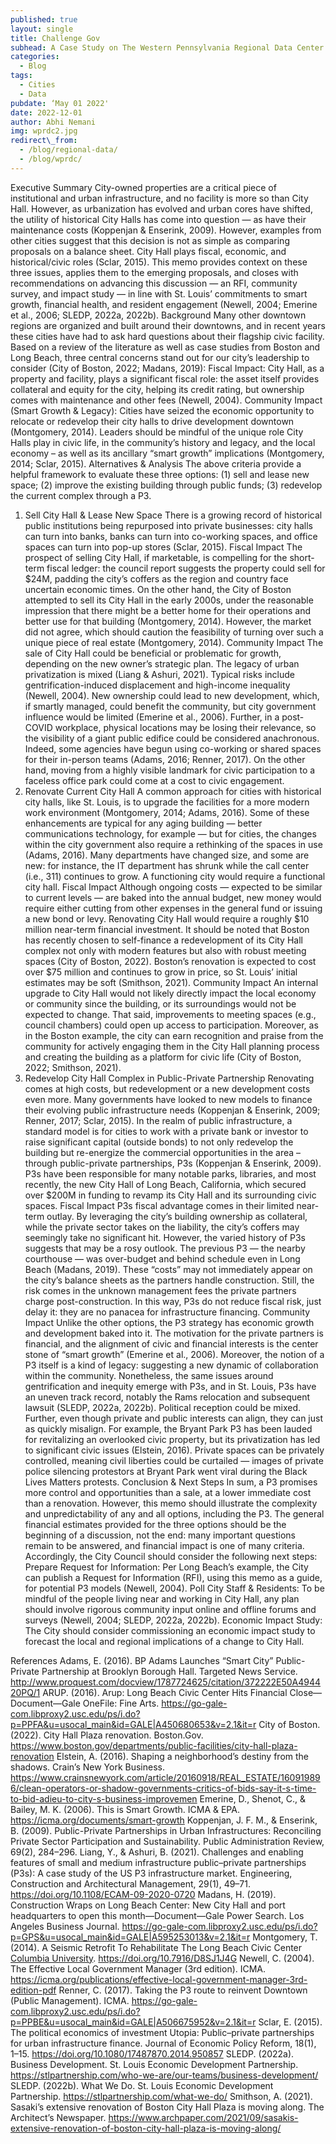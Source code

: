 ```yaml
---
published: true
layout: single
title: Challenge Gov
subhead: A Case Study on The Western Pennsylvania Regional Data Center (WPRDC)
categories:
  - Blog
tags:
  - Cities
  - Data
pubdate: ‘May 01 2022'
date: 2022-12-01
author: Abhi Nemani
img: wprdc2.jpg
redirect\_from: 
  - /blog/regional-data/
  - /blog/wprdc/
---
```

Executive Summary
City-owned properties are a critical piece of institutional and urban infrastructure, and no facility is more so than City Hall. However, as urbanization has evolved and urban cores have shifted, the utility of historical City Halls has come into question — as have their maintenance costs (Koppenjan & Enserink, 2009). However, examples from other cities suggest that this decision is not as simple as comparing proposals on a balance sheet. City Hall plays fiscal, economic, and historical/civic roles (Sclar, 2015). This memo provides context on these three issues, applies them to the emerging proposals, and closes with recommendations on advancing this discussion — an RFI, community survey, and impact study — in line with St. Louis’ commitments to smart growth, financial health, and resident engagement (Newell, 2004; Emerine et al., 2006; SLEDP, 2022a, 2022b).
Background
Many other downtown regions are organized and built around their downtowns, and in recent years these cities have had to ask hard questions about their flagship civic facility. Based on a review of the literature as well as case studies from Boston and Long Beach, three central concerns stand out for our city’s leadership to consider (City of Boston, 2022; Madans, 2019):
Fiscal Impact: City Hall, as a property and facility, plays a significant fiscal role: the asset itself provides collateral and equity for the city, helping its credit rating, but ownership comes with maintenance and other fees (Newell, 2004). 
Community Impact (Smart Growth & Legacy): Cities have seized the economic opportunity to relocate or redevelop their city halls to drive development downtown (Montgomery, 2014). Leaders should be mindful of the unique role City Halls play in civic life, in the community’s history and legacy, and the local economy – as well as its ancillary “smart growth” implications (Montgomery, 2014; Sclar, 2015).
Alternatives & Analysis
 The above criteria provide a helpful framework to evaluate these three options:  (1) sell and lease new space; (2) improve the existing building through public funds; (3) redevelop the current complex through a P3. 
1. Sell City Hall & Lease New Space
There is a growing record of historical public institutions being repurposed into private businesses: city halls can turn into banks, banks can turn into co-working spaces, and office spaces can turn into pop-up stores (Sclar, 2015).
Fiscal Impact
The prospect of selling City Hall, if marketable, is compelling for the short-term fiscal ledger: the council report suggests the property could sell for $24M, padding the city’s coffers as the region and country face uncertain economic times.  On the other hand, the City of Boston attempted to sell its City Hall in the early 2000s, under the reasonable impression that there might be a better home for their operations and better use for that building (Montgomery, 2014). However, the market did not agree, which should caution the feasibility of turning over such a unique piece of real estate (Montgomery, 2014).
Community Impact 
The sale of City Hall could be beneficial or problematic for growth, depending on the new owner’s strategic plan. The legacy of urban privatization is mixed (Liang & Ashuri, 2021). Typical risks include gentrification-induced displacement and high-income inequality (Newell, 2004). New ownership could lead to new development, which, if smartly managed, could benefit the community, but city government influence would be limited (Emerine et al., 2006). Further, in a post-COVID workplace, physical locations may be losing their relevance, so the visibility of a giant public edifice could be considered anachronous. Indeed, some agencies have begun using co-working or shared spaces for their in-person teams (Adams, 2016; Renner, 2017). On the other hand, moving from a highly visible landmark for civic participation to a faceless office park could come at a cost to civic engagement.
2. Renovate Current City Hall
A common approach for cities with historical city halls, like St. Louis, is to upgrade the facilities for a more modern work environment (Montgomery, 2014; Adams, 2016). Some of these enhancements are typical for any aging building — better communications technology, for example — but for cities, the changes within the city government also require a rethinking of the spaces in use (Adams, 2016). Many departments have changed size, and some are new: for instance, the IT department has shrunk while the call center (i.e., 311) continues to grow. A functioning city would require a functional city hall.
Fiscal Impact
Although ongoing costs — expected to be similar to current levels — are baked into the annual budget, new money would require either cutting from other expenses in the general fund or issuing a new bond or levy. Renovating City Hall would require a roughly $10 million near-term financial investment. It should be noted that Boston has recently chosen to self-finance a redevelopment of its City Hall complex not only with modern features but also with robust meeting spaces (City of Boston, 2022). Boston’s renovation is expected to cost over $75 million and continues to grow in price, so St. Louis’ initial estimates may be soft (Smithson, 2021).
Community Impact 
An internal upgrade to City Hall would not likely directly impact the local economy or community since the building, or its surroundings would not be expected to change. That said, improvements to meeting spaces (e.g., council chambers) could open up access to participation. Moreover, as in the Boston example, the city can earn recognition and praise from the community for actively engaging them in the City Hall planning process and creating the building as a platform for civic life (City of Boston, 2022; Smithson, 2021). 
3. Redevelop City Hall Complex in Public-Private Partnership
Renovating comes at high costs, but redevelopment or a new development costs even more. Many governments have looked to new models to finance their evolving public infrastructure needs (Koppenjan & Enserink, 2009; Renner, 2017; Sclar, 2015). In the realm of public infrastructure, a standard model is for cities to work with a private bank or investor to raise significant capital (outside bonds) to not only redevelop the building but re-energize the commercial opportunities in the area – through public-private partnerships, P3s (Koppenjan & Enserink, 2009). P3s have been responsible for many notable parks, libraries, and most recently, the new City Hall of Long Beach, California, which secured over $200M in funding to revamp its City Hall and its surrounding civic spaces. 
Fiscal Impact
P3s fiscal advantage comes in their limited near-term outlay. By leveraging the city’s building ownership as collateral, while the private sector takes on the liability, the city’s coffers may seemingly take no significant hit. However, the varied history of P3s suggests that may be a rosy outlook. The previous P3 — the nearby courthouse — was over-budget and behind schedule even in Long Beach (Madans, 2019). These “costs” may not immediately appear on the city’s balance sheets as the partners handle construction. Still, the risk comes in the unknown management fees the private partners charge post-construction. In this way, P3s do not reduce fiscal risk, just delay it: they are no panacea for infrastructure financing.
Community Impact 
Unlike the other options, the P3 strategy has economic growth and development baked into it. The motivation for the private partners is financial, and the alignment of civic and financial interests is the center stone of “smart growth” (Emerine et al., 2006). Moreover, the notion of a P3 itself is a kind of legacy: suggesting a new dynamic of collaboration within the community. Nonetheless, the same issues around gentrification and inequity emerge with P3s, and in St. Louis, P3s have an uneven track record, notably the Rams relocation and subsequent lawsuit (SLEDP, 2022a, 2022b). Political reception could be mixed.
Further, even though private and public interests can align, they can just as quickly misalign. For example, the Bryant Park P3 has been lauded for revitalizing an overlooked civic property, but its privatization has led to significant civic issues (Elstein, 2016). Private spaces can be privately controlled, meaning civil liberties could be curtailed — images of private police silencing protestors at Bryant Park went viral during the Black Lives Matters protests. 
Conclusion & Next Steps
In sum, a P3 promises more control and opportunities than a sale, at a lower immediate cost than a renovation. However, this memo should illustrate the complexity and unpredictability of any and all options, including the P3. The general financial estimates provided for the three options should be the beginning of a discussion, not the end: many important questions remain to be answered, and financial impact is one of many criteria. Accordingly, the City Council should consider the following next steps:
Prepare Request for Information: Per Long Beach’s example, the City can publish a Request for Information (RFI), using this memo as a guide, for potential P3 models (Newell, 2004).
Poll City Staff & Residents: To be mindful of the people living near and working in City Hall, any plan should involve rigorous community input online and offline forums and surveys (Newell, 2004; SLEDP, 2022a, 2022b).
Economic Impact Study: The City should consider commissioning an economic impact study to forecast the local and regional implications of a change to City Hall.

References
Adams, E. (2016). BP Adams Launches “Smart City” Public-Private Partnership at Brooklyn Borough Hall. Targeted News Service. http://www.proquest.com/docview/1787724625/citation/372222E50A494420PQ/1
ARUP. (2016). Arup: Long Beach Civic Center Hits Financial Close—Document—Gale OneFile: Fine Arts. https://go-gale-com.libproxy2.usc.edu/ps/i.do?p=PPFA&u=usocal_main&id=GALE|A450680653&v=2.1&it=r
City of Boston. (2022). City Hall Plaza renovation. Boston.Gov. https://www.boston.gov/departments/public-facilities/city-hall-plaza-renovation
Elstein, A. (2016). Shaping a neighborhood’s destiny from the shadows. Crain’s New York Business. https://www.crainsnewyork.com/article/20160918/REAL_ESTATE/160919896/clean-operators-or-shadow-governments-critics-of-bids-say-it-s-time-to-bid-adieu-to-city-s-business-improvemen
Emerine, D., Shenot, C., & Bailey, M. K. (2006). This is Smart Growth. ICMA & EPA. https://icma.org/documents/smart-growth
Koppenjan, J. F. M., & Enserink, B. (2009). Public-Private Partnerships in Urban Infrastructures: Reconciling Private Sector Participation and Sustainability. Public Administration Review, 69(2), 284–296.
Liang, Y., & Ashuri, B. (2021). Challenges and enabling features of small and medium infrastructure public–private partnerships (P3s): A case study of the US P3 infrastructure market. Engineering, Construction and Architectural Management, 29(1), 49–71. https://doi.org/10.1108/ECAM-09-2020-0720
Madans, H. (2019). Construction Wraps on Long Beach Center: New City Hall and port headquarters to open this month—Document—Gale Power Search. Los Angeles Business Journal. https://go-gale-com.libproxy2.usc.edu/ps/i.do?p=GPS&u=usocal_main&id=GALE|A595253013&v=2.1&it=r
Montgomery, T. (2014). A Seismic Retrofit To Rehabilitate The Long Beach Civic Center [Columbia University](). https://doi.org/10.7916/D8SJ1J4G
Newell, C. (2004). The Effective Local Government Manager (3rd edition). ICMA. https://icma.org/publications/effective-local-government-manager-3rd-edition-pdf
Renner, C. (2017). Taking the P3 route to reinvent Downtown (Public Management). ICMA. https://go-gale-com.libproxy2.usc.edu/ps/i.do?p=PPBE&u=usocal_main&id=GALE|A506675952&v=2.1&it=r
Sclar, E. (2015). The political economics of investment Utopia: Public–private partnerships for urban infrastructure finance. Journal of Economic Policy Reform, 18(1), 1–15. https://doi.org/10.1080/17487870.2014.950857
SLEDP. (2022a). Business Development. St. Louis Economic Development Partnership. https://stlpartnership.com/who-we-are/our-teams/business-development/
SLEDP. (2022b). What We Do. St. Louis Economic Development Partnership. https://stlpartnership.com/what-we-do/
Smithson, A. (2021). Sasaki’s extensive renovation of Boston City Hall Plaza is moving along. The Architect’s Newspaper. https://www.archpaper.com/2021/09/sasakis-extensive-renovation-of-boston-city-hall-plaza-is-moving-along/


